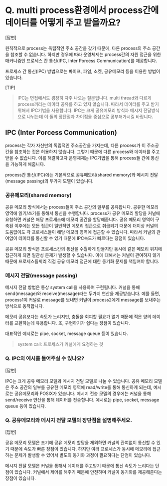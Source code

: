 # Q. multi process환경에서 process간에 데이터를 어떻게 주고 받을까요?

[답변]

원칙적으로 process는 독립적인 주소 공간을 갖기 때문에, 다른 process의 주소 공간을 참조할 수 없습니다. 하지만 경우에 따라 운영체제는 process간의 자원 접근을 위한 매커니즘인 프로세스 간 통신(IPC, Inter Porcess Communication)를 제공합니다.

프로세스 간 통신(IPC) 방법으로는 파이프, 파일, 소켓, 공유메모리 등을 이용한 방법이 있습니다.

[TIP]

> IPC는 면접에서도 굉장히 자주 나오는 질문입니다. multi thread와 다르게 process끼리는 데이터 공유를 하고 있지 않습니다. 따라서 데이터를 주고 받기 위해서 IPC기법을 사용합니다. IPC는 크게 공유메모리 방식과 메시지 전달방식으로 나뉘는데 이 둘의 장단점과 차이점을 중심으로 공부해가시길 바랍니다.

## IPC (Inter Porcess Communication)

process는 각자 자신만의 독립적인 주소공간을 가지는데, 다른 process가 이 주소공간을 참조하는 것은 허용하지 않습니다. 그렇기 때문에 다른 process와 데이터를 주고받을 수 없습니다. 이를 해결하고자 운영체제는 IPC기법을 통해 process들 간에 통신을 가능하게 해줍니다.

process간 통신(IPC)에는 기본적으로 공유메모리(shared memory)와 메시지 전달(message passing)의 두가지 모델이 있습니다.

### 공유메모리(shared memory)

공유 메모리 방식에서는 process들이 주소 공간의 일부를 공유합니다. 공유한 메모리 영역에 읽기/쓰기를 통해서 통신을 수행합니다. process가 공유 메모리 할당을 커널에 요청하면 커널은 해당 프로세스에 메모리 공간을 할당해줍니다. 공유 메모리 영역이 구축된 이후에는 모든 접근이 일반적인 메모리 접근으로 취급되기 때문에 더이상 커널의 도움없이도 각 프로세스들이 해당 메모리 영역에 접근할 수 있습니다. 따라서 커널의 관여없이 데이터를 통신할 수 있기 때문에 IPC속도가 빠르다는 장점이 있습니다.

공유 메모리 방식은 프로세스간의 통신을 수월하게 만들지만 동시에 같은 메모리 위치에 접근하게 되면 일관성 문제가 발생할 수 있습니다. 이에 대해서는 커널이 관여하지 않기 때문에 프로세스들끼리 직접 공유 메모리 접근에 대한 동기화 문제를 책임져야 합니다.

### 메시지 전달(message passing)

메시지 전달 방법은 통상 system call을 사용하여 구현됩니다. 커널을 통해 send(message)와 receive(message)라는 두가지 연산을 제공받습니다. 예를 들면, process1이 커널로 message를 보내면 커널이 process2에게 message를 보내주는 방식으로 동작합니다.

메모리 공유보다는 속도가 느리지만, 충돌을 회피할 필요가 없기 때문에 적은 양의 데이터를 교환하는데 유용합니다. 또, 구현하기가 쉽다는 장점이 있습니다.

대표적인 예시로는 pipe, socket, message queue 등이 있습니다.

> system call: 프로세스가 커널에게 요청하는 것

### Q. IPC의 예시를 들어주실 수 있나요?

[답변]

IPC는 크게 공유 메모리 모델과 메시지 전달 모델로 나눌 수 있습니다. 공유 메모리 모델은 주소 공간의 일부를 공유한 메모리 영역에 read/write를 통해 통신하게 되는데, 예시로는 공유메모리와 POSIX가 있습니다. 메시지 전송 모델의 경우에는 커널을 통해 send/receive 연산을 통해 데이터를 전송합니다. 예시로는 pipe, socket, message queue 등이 있습니다.

### Q. 공유메모리와 메시지 전달 모델의 장단점을 설명해주세요.

[답변]

공유 메모리 모델은 초기에 공유 메모리 할당을 제외하면 커널의 관여없이 통신할 수 있기 때문에 속도가 빠른 장점이 있습니다. 하지만 여러 프로세스가 동시에 메모리에 접근하는 문제가 발생할 수 있어서 별도의 동기화 과정이 필요하다는 단점이 있습니다.

메시지 전달 모델은 커널을 통해서 데이터를 주고받기 때문에 통신 속도가 느리다는 단점이 있습니다. 커널에서 제어를 해주기 때문에 안전하며 커널이 동기화를 제공해준다는 장점이 있습니다.
